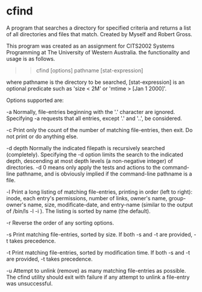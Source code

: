 # cfind
A program that searches a directory for specified criteria and returns a list of all directories and files that match. Created by Myself and Robert Gross.

This program was created as an assignment for CITS2002 Systems Programming at The University of Western Australia. the functionality and usage is as follows. 

>> cfind [options] pathname [stat-expression]

where pathname is the directory to be searched, [stat-expression] is an optional predicate such as 'size < 2M' or 'mtime > [Jan 1 2000]'.

Options supported are:

-a
Normally, file-entries beginning with the '.' character are ignored. Specifying -a requests that all entries, except '.' and '..', be considered.

-c
Print only the count of the number of matching file-entries, then exit. Do not print or do anything else.

-d depth
Normally the indicated filepath is recursively searched (completely). Specifying the -d option limits the search to the indicated depth, descending at most depth levels (a non-negative integer) of directories. -d 0 means only apply the tests and actions to the command-line pathname, and is obviously implied if the command-line pathname is a file.

-l
Print a long listing of matching file-entries, printing in order (left to right): inode, each entry's permissions, number of links, owner's name, group-owner's name, size, modificate-date, and entry-name (similar to the output of /bin/ls -l -i ). 
The listing is sorted by name (the default).

-r
Reverse the order of any sorting options.

-s
Print matching file-entries, sorted by size. If both -s and -t are provided, -t takes precedence.

-t
Print matching file-entries, sorted by modification time. If both -s and -t are provided, -t takes precedence.

-u
Attempt to unlink (remove) as many matching file-entries as possible. The cfind utility should exit with failure if any attempt to unlink a file-entry was unsuccessful.
